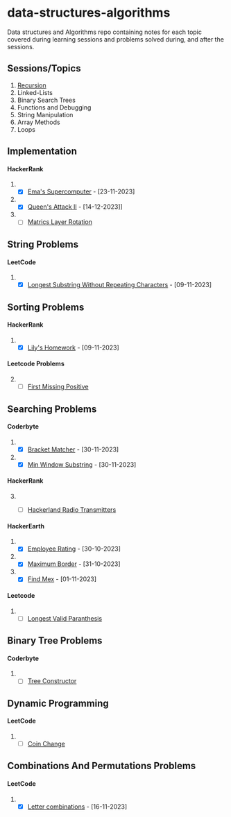 # data-structures-algorithms
Data structures and Algorithms repo containing notes for each topic covered during learning sessions and problems solved during, and after the sessions.

## Sessions/Topics
1. [Recursion](https://github.com/Pro-Solving-Squad/data-structures-algorithms/tree/main/recursion)
2. Linked-Lists
3. Binary Search Trees
4. Functions and Debugging
5. String Manipulation
6. Array Methods
7. Loops

## Implementation
#### HackerRank
1. - [X] [Ema's Supercomputer](https://www.hackerrank.com/challenges/two-pluses/problem?isFullScreen=true) - [23-11-2023]
2. - [X] [Queen's Attack II](https://www.hackerrank.com/challenges/queens-attack-2/problem) - [14-12-2023]]
3. - [ ] [Matrics Layer Rotation](https://www.hackerrank.com/challenges/matrix-rotation-algo/problem?isFullScreen=true)

## String Problems
#### LeetCode
1. - [x] [Longest Substring Without Repeating Characters](https://leetcode.com/problems/longest-substring-without-repeating-characters/) - [09-11-2023]

## Sorting Problems
#### HackerRank
1. - [X] [Lily's Homework](https://www.hackerrank.com/challenges/lilys-homework/problem) - [09-11-2023]
#### Leetcode Problems
2. - [ ] [First Missing Positive](https://leetcode.com/problems/first-missing-positive/)

## Searching Problems
#### Coderbyte
1. - [X] [Bracket Matcher](https://coderbyte.com/editor/Bracket%20Matcher:JavaScript) - [30-11-2023]
2. - [X] [Min Window Substring](https://coderbyte.com/editor/Min%20Window%20Substring:JavaScript) - [30-11-2023]
#### HackerRank
3. - [ ] [Hackerland Radio Transmitters](https://www.hackerrank.com/challenges/hackerland-radio-transmitters/problem)
  

#### HackerEarth
1. - [x] [Employee Rating](https://www.hackerearth.com/practice/algorithms/searching/linear-search/practice-problems/algorithm/employee-rating-8cd8dc10/) - [30-10-2023]
1. - [x] [Maximum Border](https://www.hackerearth.com/practice/basic-programming/input-output/basics-of-input-output/practice-problems/algorithm/maximum-border-9767e14c/) - [31-10-2023]
3. - [x] [Find Mex](https://www.hackerearth.com/practice/algorithms/searching/linear-search/practice-problems/algorithm/find-mex-62916c25/) - [01-11-2023]

#### Leetcode
1. - [ ] [Longest Valid Paranthesis](https://leetcode.com/problems/longest-valid-parentheses/)
 
## Binary Tree Problems
#### Coderbyte
1. - [ ] [Tree Constructor](https://coderbyte.com/editor/Tree%20Constructor:JavaScript)
  
## Dynamic Programming
#### LeetCode
1. - [ ] [Coin Change](https://leetcode.com/problems/coin-change/)

## Combinations And Permutations Problems
#### LeetCode
1. - [x] [Letter combinations](https://leetcode.com/problems/letter-combinations-of-a-phone-number/) - [16-11-2023]
